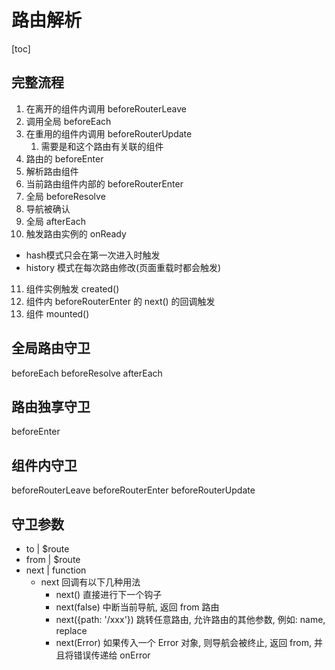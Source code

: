 

# 路由解析

[toc]

## 完整流程

1. 在离开的组件内调用 beforeRouterLeave
2. 调用全局 beforeEach
3. 在重用的组件内调用 beforeRouterUpdate
   1. 需要是和这个路由有关联的组件
4. 路由的 beforeEnter 
5. 解析路由组件
6. 当前路由组件内部的 beforeRouterEnter
7. 全局 beforeResolve
8. 导航被确认
9. 全局 afterEach
10. 触发路由实例的 onReady
   + hash模式只会在第一次进入时触发
   + history 模式在每次路由修改(页面重载时都会触发)
11. 组件实例触发 created()
12. 组件内 beforeRouterEnter 的 next() 的回调触发
13. 组件 mounted()

## 全局路由守卫

beforeEach
beforeResolve
afterEach

## 路由独享守卫

beforeEnter

## 组件内守卫

beforeRouterLeave
beforeRouterEnter
beforeRouterUpdate


## 守卫参数
+ to | $route
+ from | $route
+ next | function
  + next 回调有以下几种用法
    + next() 直接进行下一个钩子
    + next(false) 中断当前导航, 返回 from 路由
    + next({path: '/xxx'}) 跳转任意路由, 允许路由的其他参数, 例如: name, replace
    + next(Error) 如果传入一个 Error 对象, 则导航会被终止, 返回 from, 并且将错误传递给 onError